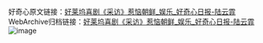 好奇心原文链接：[好莱坞喜剧《采访》惹恼朝鲜_娱乐_好奇心日报-陆云霏](https://www.qdaily.com/articles/1302.html)
WebArchive归档链接：[好莱坞喜剧《采访》惹恼朝鲜_娱乐_好奇心日报-陆云霏](http://web.archive.org/web/20161106064035/http://www.qdaily.com:80/articles/1302.html)
![image](http://ww3.sinaimg.cn/large/007d5XDply1g3v4cw8m0uj30u02tv4qp)